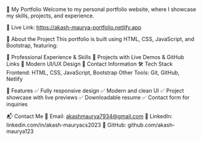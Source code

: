 🚀 My Portfolio
Welcome to my personal portfolio website, where I showcase my skills, projects, and experience.

🔗 Live Link: https://akash-maurya-portfolio.netlify.app

📌 About the Project
This portfolio is built using HTML, CSS, JavaScript, and Bootstrap, featuring:

💼 Professional Experience & Skills
📂 Projects with Live Demos & GitHub Links
🎨 Modern UI/UX Design
📧 Contact Information
🛠️ Tech Stack
Frontend: HTML, CSS, JavaScript, Bootstrap
Other Tools: Git, GitHub, Netlify

📢 Features
✅ Fully responsive design
✅ Modern and clean UI
✅ Project showcase with live previews
✅ Downloadable resume
✅ Contact form for inquiries

📬 Contact Me
📧 Email: akashmaurya7934@gmail.com
🔗 LinkedIn: linkedin.com/in/akash-mauryacs2023
📂 GitHub: github.com/akash-maurya123
